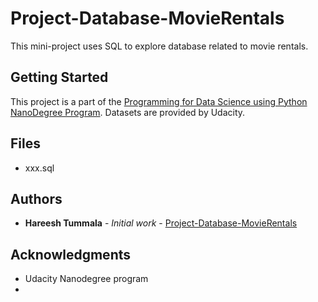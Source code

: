 # Project-Database-MovieRentals
This mini-project uses SQL to explore database related to movie rentals.


## Getting Started
This project is a part of the [Programming for Data Science using Python NanoDegree Program](https://classroom.udacity.com/nanodegrees/nd104/). Datasets are provided by Udacity.

## Files
- xxx.sql


## Authors
* **Hareesh Tummala** - *Initial work* - [Project-Database-MovieRentals](https://github.com/Project-Database-MovieRentals)


## Acknowledgments
* Udacity Nanodegree program
* 
